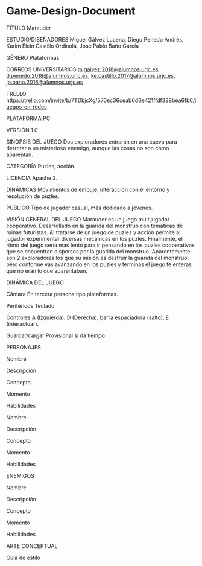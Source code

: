 # Game-Design-Document

TÍTULO
Marauder

ESTUDIO/DISEÑADORES
Miguel Gálvez Lucena, Diego Penedo Andrés, Karim Elein Castillo Ordinola, Jose Pablo Baño García

GÉNERO
Plataformas

CORREOS UNIVERSITARIOS
m.galvez.2018@alumnos.urjc.es,
d.penedo.2018@alumnos.urjc.es,
ke.castillo.2017@alumnos.urjc.es,
jp.bano.2016@alumnos.urjc.es

TRELLO
https://trello.com/invite/b/7TDbjcXg/570ec36ceab6d6e421ffdf338bea6fb6/juegos-en-redes 

PLATAFORMA
PC

VERSIÓN
1.0

SINOPSIS DEL JUEGO
Dos exploradores entrarán en una cueva para derrotar a un misterioso enemigo, aunque las cosas no son como aparentan.

CATEGORÍA
Puzles, acción.

LICENCIA
Apache 2.

DINÁMICAS
Movimientos de empuje, interacción con el entorno y resolución de puzles.

PÚBLICO
Tipo de jugador casual, más dedicado a jóvenes.

VISIÓN GENERAL DEL JUEGO
Marauder es un juego multijugador cooperativo. Desarrollado en la guarida del monstruo con temáticas de ruinas futuristas. Al tratarse de un juego de puzles y acción permite al jugador experimentar diversas mecánicas en los puzles. Finalmente, el ritmo del juego sería más lento para ir pensando en los puzles cooperativos que se encuentran dispersos por la guarida del monstruo. Aparentemente son 2 exploradores los que su misión es destruir la guarida del monstruo, pero conforme vas avanzando en los puzles y terminas el juego te enteras que no eran lo que aparentaban.

DINÁMICA DEL JUEGO

Cámara
En tercera persona tipo plataformas.

Periféricos
Teclado

Controles
A (Izquierda), D (Derecha), barra espaciadora (salto), E (interactuar).

Guardar/cargar
Provisional si da tiempo

PERSONAJES

Nombre


Descripción


Concepto


Momento


Habilidades






Nombre


Descripción


Concepto


Momento


Habilidades






ENEMIGOS


Nombre


Descripción


Concepto


Momento


Habilidades


ARTE CONCEPTUAL



Guía de estilo



